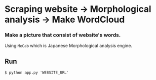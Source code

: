 # Scraping website -> Morphological analysis -> Make WordCloud
  
### Make a picture that consist of website's words.
Using `MeCab` which is Japanese Morphological analysis engine.



## Run  
`$ python app.py 'WEBSITE_URL'`

